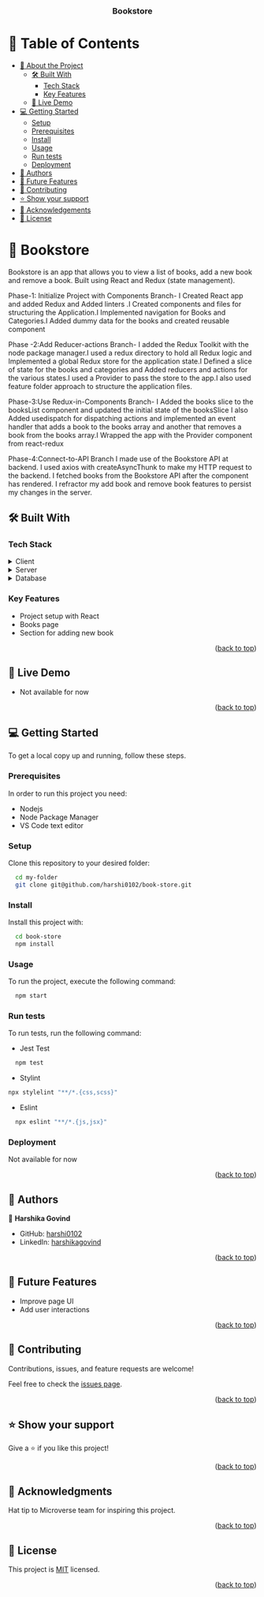 <a name="readme-top"></a>

<div align="center">

  <h3><b>Bookstore</b></h3>

</div>

<!-- TABLE OF CONTENTS -->

# 📗 Table of Contents

- [📖 About the Project](#about-project)
  - [🛠 Built With](#built-with)
    - [Tech Stack](#tech-stack)
    - [Key Features](#key-features)
  - [🚀 Live Demo](#live-demo)
- [💻 Getting Started](#getting-started)
  - [Setup](#setup)
  - [Prerequisites](#prerequisites)
  - [Install](#install)
  - [Usage](#usage)
  - [Run tests](#run-tests)
  - [Deployment](#deployment)
- [👥 Authors](#authors)
- [🔭 Future Features](#future-features)
- [🤝 Contributing](#contributing)
- [⭐️ Show your support](#support)
- [🙏 Acknowledgements](#acknowledgements)
- [📝 License](#license)

<!-- PROJECT DESCRIPTION -->

# 📖 Bookstore <a name="about-project"></a>

  Bookstore is an app that allows you to view a list of books, add a new book and remove a book. Built using React and Redux (state management).

  Phase-1: Initialize Project with Components Branch- 
  I Created React app and added Redux and Added linters .I Created components and files for structuring the Application.I Implemented navigation for Books and Categories.I Added dummy data for the books and created reusable component
  
  Phase -2:Add Reducer-actions Branch-
  I added the Redux Toolkit with the node package manager.I used a redux directory to hold all Redux logic and Implemented a global Redux store for the application state.I Defined a slice of state for the books and categories and Added reducers and actions for the various states.I used a Provider to pass the store to the app.I also used  feature folder approach to structure the application files.

  Phase-3:Use Redux-in-Components Branch-
  I Added the books slice to the booksList component and updated the initial state of the booksSlice
  I also Added usedispatch for dispatching actions and implemented an event handler that adds a book to the books array and another that removes a book from the books array.I Wrapped the app with the Provider component from react-redux

  Phase-4:Connect-to-API Branch
  I made use of the Bookstore API at backend. I used axios with createAsyncThunk to make my HTTP request to the backend. I fetched books from the Bookstore API after the component has rendered.
  I refractor my add book and remove book features to persist my changes in the server.

## 🛠 Built With <a name="built-with"></a>

### Tech Stack <a name="tech-stack"></a>

<details>
  <summary>Client</summary>
  <ul>
    <li>React</li>
  </ul>
</details>

<details>
  <summary>Server</summary>
  <ul>
    <li>Not Available</li>
  </ul>
</details>

<details>
<summary>Database</summary>
  <ul>
    <li>Not Available</li>
  </ul>
</details>

<!-- Features -->

### Key Features <a name="key-features"></a>

- Project setup with React
- Books page
- Section for adding new book

<p align="right">(<a href="#readme-top">back to top</a>)</p>

<!-- LIVE DEMO -->

## 🚀 Live Demo <a name="live-demo"></a>

- Not available for now

<p align="right">(<a href="#readme-top">back to top</a>)</p>

<!-- GETTING STARTED -->

## 💻 Getting Started <a name="getting-started"></a>

To get a local copy up and running, follow these steps.

### Prerequisites

In order to run this project you need:

- Nodejs
- Node Package Manager
- VS Code text editor

### Setup

Clone this repository to your desired folder:

```sh
  cd my-folder
  git clone git@github.com/harshi0102/book-store.git
```

### Install

Install this project with:

  ```bash
    cd book-store
    npm install
  ```

### Usage

To run the project, execute the following command:
  ```bash
    npm start
  ```

### Run tests

To run tests, run the following command:

- Jest Test
```sh
  npm test
```

- Stylint
```bash 
npx stylelint "**/*.{css,scss}"
```

- Eslint
```bash
  npx eslint "**/*.{js,jsx}"
```

### Deployment

 Not available for now

<p align="right">(<a href="#readme-top">back to top</a>)</p>

<!-- AUTHORS -->

## 👥 Authors <a name="authors"></a>

👤 **Harshika Govind**

- GitHub: [harshi0102](https://github.com/harshi0102)
- LinkedIn: [harshikagovind](https://linkedin.com/in/harshikagovind)

<p align="right">(<a href="#readme-top">back to top</a>)</p>

<!-- FUTURE FEATURES -->

## 🔭 Future Features <a name="future-features"></a>

- Improve page UI
- Add user interactions

<p align="right">(<a href="#readme-top">back to top</a>)</p>

<!-- CONTRIBUTING -->

## 🤝 Contributing <a name="contributing"></a>

Contributions, issues, and feature requests are welcome!

Feel free to check the [issues page](https://github.com/harshi0102/book-store/issues).

<p align="right">(<a href="#readme-top">back to top</a>)</p>

<!-- SUPPORT -->

## ⭐️ Show your support <a name="support"></a>

Give a ⭐️ if you like this project!

<p align="right">(<a href="#readme-top">back to top</a>)</p>

<!-- ACKNOWLEDGEMENTS -->

## 🙏 Acknowledgments <a name="acknowledgements"></a>

Hat tip to Microverse team for inspiring this project.

<p align="right">(<a href="#readme-top">back to top</a>)</p>

<!-- LICENSE -->

## 📝 License <a name="license"></a>

This project is [MIT](https://github.com/harshi0102/book-store/blob/development/LICENSE) licensed.

<p align="right">(<a href="#readme-top">back to top</a>)</p>
